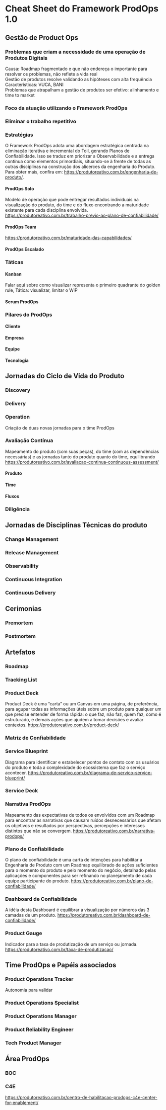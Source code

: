 # Cheat Sheet do Framework ProdOps 1.0

## Gestão de Product Ops

### Problemas que criam a necessidade de uma operação de Produtos Digitais
Causa: Roadmap fragmentado e que não endereça o importante para resolver os problemas, não reflete a vida real  
Gestão de produtos resolve validando as hipóteses com alta frequência  
Características: VUCA, BANI  
Problemas que atrapalham a gestão de produtos ser efetivo: alinhamento e time to market  

### Foco da atuação utilizando o Framework ProdOps
### Eliminar o trabalho repetitivo

### Estratégias

O Framework ProdOps adota uma abordagem estratégica centrada na eliminação iterativa e incremental do Toil, gerando Planos de Confiabilidade. Isso se traduz em priorizar a Observabilidade e a entrega contínua como elementos primordiais, situando-se à frente de todas as outras disciplinas na construção dos alicerces da engenharia do Produto. Para obter mais, confira em: https://produtoreativo.com.br/engenharia-de-produto/.

#### ProdOps Solo
Modelo de operação que pode entregar resultados individuais na visualização do produto, do time e do fluxo encontrando a maturidade existente para cada disciplina envolvida.
https://produtoreativo.com.br/trabalho-previo-ao-plano-de-confiabilidade/

#### ProdOps Team

https://produtoreativo.com.br/maturidade-das-capabilidades/

#### ProdOps Escalado

### Táticas
#### Kanban 
Falar aqui sobre como visualizar representa o primeiro quadrante do golden rule, Tática: visualizar, limitar o WIP  
#### Scrum ProdOps

### Pilares do ProdOps
#### Cliente
#### Empresa
#### Equipe
#### Tecnologia

## Jornadas do Ciclo de Vida do Produto
### Discovery
### Delivery
### Operation
Criação de duas novas jornadas para o time ProdOps

### Avaliação Contínua
Mapeamento do produto (com suas peças), do time (com as dependências necessárias) e as jornadas tanto do produto quanto do time, equilibrando 
https://produtoreativo.com.br/avaliacao-continua-continuous-assessment/

#### Produto
#### Time
#### Fluxos

### Diligência

## Jornadas de Disciplinas Técnicas do produto
### Change Management
### Release Management
### Observability
### Continuous Integration
### Continuous Delivery

## Cerimonias
### Premortem
### Postmortem

## Artefatos
### Roadmap

### Tracking List

### Product Deck
Product Deck é uma “carta” ou um Canvas em uma página, de preferência, para agupar todas as informações úteis sobre um produto para qualquer um que precise entender de forma rápida: o que faz, não faz, quem faz, como é estruturado, e demais ações que ajudem a tomar decisões e avaliar contextos.
https://produtoreativo.com.br/product-deck/

### Matriz de Confiabilidade

### Service Blueprint
Diagrama para identificar e estabelecer pontos de contato com os usuários do produto e toda a complexidade do ecossistema que faz o serviço acontecer.
https://produtoreativo.com.br/diagrama-de-servico-service-blueprint/

### Service Deck

### Narrativa ProdOps
Mapeamento das expectativas de todos os envolvidos com um Roadmap para encontrar as narrativas que causam ruídos desnecessários que afetam os objetivos e resultados por perspectivas, percepções e interesses distintos que não se convergem.
https://produtoreativo.com.br/narrativa-prodops/
### Plano de Confiabilidade
O plano de confiabilidade é uma carta de intenções para habilitar a Engenharia de Produto com um Roadmap equilibrado de ações suficientes para o momento do produto e pelo momento do negócio, detalhado pelas aplicações e componentes para ser refinando no planejamento de cada equipe participante do produto.
https://produtoreativo.com.br/plano-de-confiabilidade/
### Dashboard de Confiabilidade
A idéia desta Dashboard é equilibrar a visualização por números das 3 camadas de um produto. 
https://produtoreativo.com.br/dashboard-de-confiabilidade/
### Product Gauge
Indicador para a taxa de produtização de um serviço ou jornada.
https://produtoreativo.com.br/taxa-de-produtizacao/

## Time ProdOps e Papéis associados

### Product Operations Tracker

Autonomia para validar  

### Product Operations Specialist
### Product Operations Manager
### Product Reliability Engineer
### Tech Product Manager

## Área ProdOps

### BOC
### C4E
https://produtoreativo.com.br/centro-de-habilitacao-prodops-c4e-center-for-enablement/